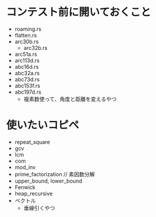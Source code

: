 # コンテスト前に開いておくこと
- roaming.rs
- flatten.rs
- arc30b.rs
  - arc32b.rs
- arc51a.rs
- arc113d.rs
- abc16d.rs
- abc32a.rs
- abc73d.rs
- abc153f.rs
- abc197d.rs
  - 複素数使って、角度と距離を変えるやつ

# 使いたいコピペ
- repeat_square
- gcv
- lcm
- com
- mod_inv
- prime_factorization // 素因数分解
- upper_bound, lower_bound
- Fenwick
- heap_recursive
- ベクトル
  - 垂線引くやつ
